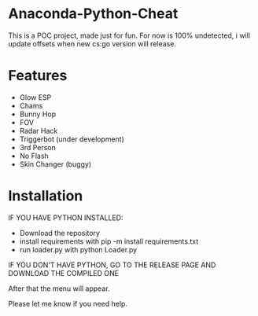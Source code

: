 # Anaconda-Python-Cheat

This is a POC project, made just for fun.
For now is 100% undetected, i will update offsets when new cs:go version will release.

# Features

- Glow ESP 
- Chams
- Bunny Hop
- FOV
- Radar Hack
- Triggerbot (under development)
- 3rd Person
- No Flash
- Skin Changer (buggy)

# Installation
IF YOU HAVE PYTHON INSTALLED:

- Download the repository
- install requirements with pip -m install requirements.txt
- run loader.py with python Loader.py

IF YOU DON'T HAVE PYTHON, GO TO THE RELEASE PAGE AND DOWNLOAD THE COMPILED ONE

After that the menu will appear.

Please let me know if you need help.
